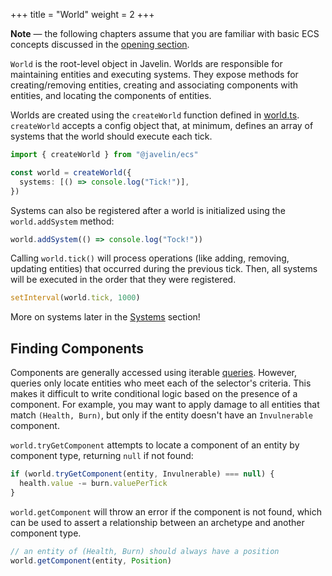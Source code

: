 +++
title = "World"
weight = 2
+++

<aside>
  <p>
    <strong>Note</strong> — the following chapters assume that you are familiar with basic ECS concepts discussed in the <a href="/ecs">opening section</a>.
  </p>
</aside>

`World` is the root-level object in Javelin. Worlds are responsible for maintaining entities and executing systems. They expose methods for creating/removing entities, creating and associating components with entities, and locating the components of entities.

Worlds are created using the `createWorld` function defined in [world.ts](https://github.com/3mcd/javelin/blob/master/packages/ecs/src/world.ts). `createWorld` accepts a config object that, at minimum, defines an array of systems that the world should execute each tick.

```typescript
import { createWorld } from "@javelin/ecs"

const world = createWorld({
  systems: [() => console.log("Tick!")],
})
```

Systems can also be registered after a world is initialized using the `world.addSystem` method:

```typescript
world.addSystem(() => console.log("Tock!"))
```

Calling `world.tick()` will process operations (like adding, removing, updating entities) that occurred during the previous tick. Then, all systems will be executed in the order that they were registered.

```typescript
setInterval(world.tick, 1000)
```

More on systems later in the [Systems](/ecs/systems) section!

## Finding Components

Components are generally accessed using iterable [queries](/ecs/systems/#querying-and-iteration). However, queries only locate entities who meet each of the selector's criteria. This makes it difficult to write conditional logic based on the presence of a component. For example, you may want to apply damage to all entities that match `(Health, Burn)`, but only if the entity doesn't have an `Invulnerable` component.

`world.tryGetComponent` attempts to locate a component of an entity by component type, returning `null` if not found:

```typescript
if (world.tryGetComponent(entity, Invulnerable) === null) {
  health.value -= burn.valuePerTick
}
```

`world.getComponent` will throw an error if the component is not found, which can be used to assert a relationship between an archetype and another component type.

```typescript
// an entity of (Health, Burn) should always have a position
world.getComponent(entity, Position)
```
